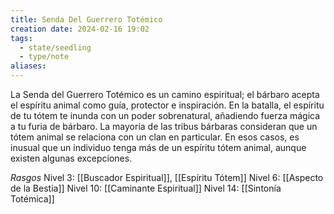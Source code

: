 ```yaml
---
title: Senda Del Guerrero Totémico
creation date: 2024-02-16 19:02
tags:
  - state/seedling
  - type/note
aliases:
---
```


La Senda del Guerrero Totémico es un camino espiritual; el bárbaro acepta el espíritu animal como
guía, protector e inspiración. En la batalla, el espíritu de tu tótem te inunda con un poder
sobrenatural, añadiendo fuerza mágica a tu furia de bárbaro.
La mayoría de las tribus bárbaras consideran que un tótem animal se relaciona con un clan en
particular. En esos casos, es inusual que un individuo tenga más de un espíritu tótem animal, aunque existen algunas excepciones.

*Rasgos*
Nivel 3: [[Buscador Espiritual]], [[Espíritu Tótem]]
Nivel 6: [[Aspecto de la Bestia]]
Nivel 10: [[Caminante Espiritual]]
Nivel 14: [[Sintonía Totémica]]